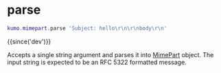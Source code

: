 # parse

```lua
kumo.mimepart.parse 'Subject: hello\r\n\r\nbody\r\n'
```

{{since('dev')}}

Accepts a single string argument and parses it into [MimePart](../mimepart/index.md) object.
The input string is expected to be an RFC 5322 formatted message.
